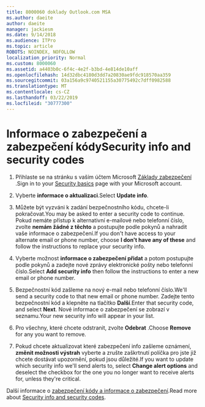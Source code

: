 ```yaml
---
title: 8000060 doklady Outlook.com MSA
ms.author: daeite
author: daeite
manager: jackiesm
ms.date: 9/14/2018
ms.audience: ITPro
ms.topic: article
ROBOTS: NOINDEX, NOFOLLOW
localization_priority: Normal
ms.custom: 8000060
ms.assetid: a4403b0c-6f4c-4e2f-b3bd-4e814de10aff
ms.openlocfilehash: 14d32dbc4180d3dd7a20830ae9fdc918570aa359
ms.sourcegitcommit: 03a156a9c9740521155a30775492c7dff0982588
ms.translationtype: MT
ms.contentlocale: cs-CZ
ms.lasthandoff: 03/22/2019
ms.locfileid: "30777300"
---
```

# <a name="security-info-and-security-codes"></a><span data-ttu-id="f7dc2-102">Informace o zabezpečení a zabezpečení kódy</span><span class="sxs-lookup"><span data-stu-id="f7dc2-102">Security info and security codes</span></span>

1. <span data-ttu-id="f7dc2-103">Přihlaste se na stránku s vaším účtem Microsoft [Základy zabezpečení](https://account.microsoft.com/security) .</span><span class="sxs-lookup"><span data-stu-id="f7dc2-103">Sign in to your [Security basics](https://account.microsoft.com/security) page with your Microsoft account.</span></span> 
    
2. <span data-ttu-id="f7dc2-104">Vyberte **informace o aktualizaci**.</span><span class="sxs-lookup"><span data-stu-id="f7dc2-104">Select **Update info**.</span></span> 
    
3. <span data-ttu-id="f7dc2-105">Můžete být vyzváni k zadání bezpečnostního kódu, chcete-li pokračovat.</span><span class="sxs-lookup"><span data-stu-id="f7dc2-105">You may be asked to enter a security code to continue.</span></span> <span data-ttu-id="f7dc2-106">Pokud nemáte přístup k alternativní e-mailové nebo telefonní číslo, zvolte **nemám žádné z těchto** a postupujte podle pokynů a nahradit vaše informace o zabezpečení.</span><span class="sxs-lookup"><span data-stu-id="f7dc2-106">If you don't have access to your alternate email or phone number, choose **I don't have any of these** and follow the instructions to replace your security info.</span></span> 
    
4. <span data-ttu-id="f7dc2-107">Vyberte možnost **informace o zabezpečení přidat** a potom postupujte podle pokynů a zadejte nové zprávy elektronické pošty nebo telefonní číslo.</span><span class="sxs-lookup"><span data-stu-id="f7dc2-107">Select **Add security info** then follow the instructions to enter a new email or phone number.</span></span> 
    
5. <span data-ttu-id="f7dc2-108">Bezpečnostní kód zašleme na nový e-mail nebo telefonní číslo.</span><span class="sxs-lookup"><span data-stu-id="f7dc2-108">We'll send a security code to that new email or phone number.</span></span> <span data-ttu-id="f7dc2-109">Zadejte tento bezpečnostní kód a klepněte na tlačítko **Další**.</span><span class="sxs-lookup"><span data-stu-id="f7dc2-109">Enter that security code, and select **Next**.</span></span> <span data-ttu-id="f7dc2-110">Nové informace o zabezpečení se zobrazí v seznamu.</span><span class="sxs-lookup"><span data-stu-id="f7dc2-110">Your new security info will appear in your list.</span></span> 
    
6. <span data-ttu-id="f7dc2-111">Pro všechny, které chcete odstranit, zvolte **Odebrat** .</span><span class="sxs-lookup"><span data-stu-id="f7dc2-111">Choose **Remove** for any you want to remove.</span></span> 
    
7. <span data-ttu-id="f7dc2-112">Pokud chcete aktualizovat které zabezpečení info zašleme oznámení, **změnit možnosti výstrah** vyberte a zrušte zaškrtnutí políčka pro jste již chcete dostávat upozornění, pokud jsou důležité.</span><span class="sxs-lookup"><span data-stu-id="f7dc2-112">If you want to update which security info we'll send alerts to, select **Change alert options** and deselect the checkbox for the one you no longer want to receive alerts for, unless they're critical.</span></span> 
    
<span data-ttu-id="f7dc2-113">Další informace o [zabezpečení kódy a informace o zabezpečení](https://support.microsoft.com/help/12428/).</span><span class="sxs-lookup"><span data-stu-id="f7dc2-113">Read more about [Security info and security codes](https://support.microsoft.com/help/12428/).</span></span>
  

